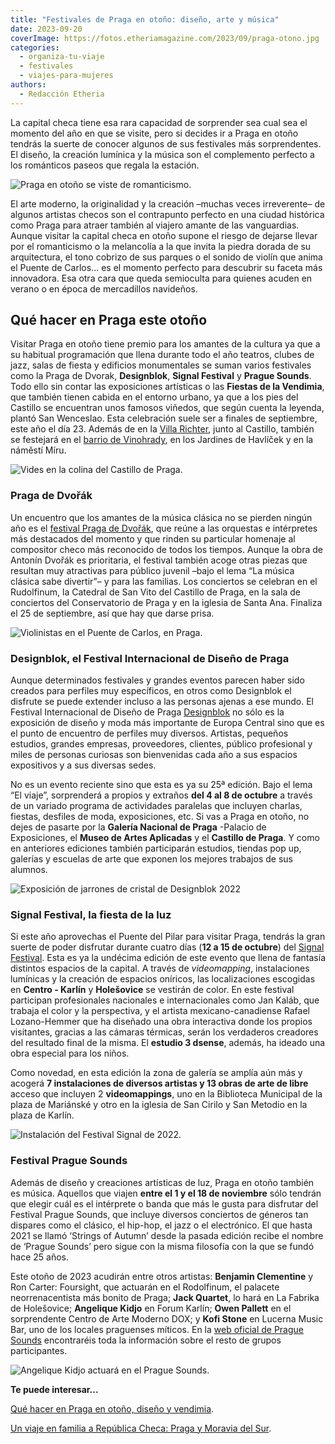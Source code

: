 ```yaml
---
title: "Festivales de Praga en otoño: diseño, arte y música"
date: 2023-09-20
coverImage: https://fotos.etheriamagazine.com/2023/09/praga-otono.jpg
categories: 
  - organiza-tu-viaje
  - festivales
  - viajes-para-mujeres
authors: 
  - Redacción Etheria
---
```


La capital checa tiene esa rara capacidad de sorprender sea cual sea el momento del año 
en que se visite, pero si decides ir a Praga en otoño tendrás la suerte de conocer 
algunos de sus festivales más sorprendentes. El diseño, la creación lumínica y la música 
son el complemento perfecto a los románticos paseos que regala la estación. 

![Praga en otoño se viste de romanticismo.](https://fotos.etheriamagazine.com/2023/09/praga-otono-850x812.jpg "Praga en otoño se viste de romanticismo. © Etheria Magazine")

El arte moderno, la originalidad y la creación –muchas veces irreverente– de algunos 
artistas checos son el contrapunto perfecto en una ciudad histórica como Praga para 
atraer también al viajero amante de las vanguardias. Aunque visitar la capital checa en 
otoño supone el riesgo de dejarse llevar por el romanticismo o la melancolía a la que 
invita la piedra dorada de su arquitectura, el tono cobrizo de sus parques o el sonido 
de violín que anima el Puente de Carlos... es el momento perfecto para descubrir su 
faceta más innovadora. Esa otra cara que queda semioculta para quienes acuden en verano 
o en época de mercadillos navideños. 

## Qué hacer en Praga este otoño

Visitar Praga en otoño tiene premio para los amantes de la cultura ya que a su habitual 
programación que llena durante todo el año teatros, clubes de jazz, salas de fiesta y 
edificios monumentales se suman varios festivales como la Praga de Dvorak, 
**Designblok**, **Signal Festival** y **Prague Sounds**. Todo ello sin contar las 
exposiciones artísticas o las **Fiestas de la Vendimia**, que también tienen cabida en 
el entorno urbano, ya que a los pies del Castillo se encuentran unos famosos viñedos, 
que según cuenta la leyenda, plantó San Wenceslao. Esta celebración suele ser a finales 
de septiembre, este año el día 23. Además de en la [Villa 
Richter](https://www.villarichter.cz/en/), junto al Castillo, también se festejará en el [barrio 
de 
Vinohrady](https://www.visitczechia.com/es-ES/Things-to-Do/Events/2021/09/e-prague-grebovka-vintage), 
en los Jardines de Havlíček y en la náměstí Míru. 

![Vides en la colina del Castillo de Praga.](https://fotos.etheriamagazine.com/2023/09/vendimia-praga.jpg "Vides en la colina del Castillo de Praga. © Etheria Magazine")

### Praga de Dvořák

Un encuentro que los amantes de la música clásica no se pierden ningún año es el [festival 
Praga de Dvořák](https://www.dvorakovapraha.cz/en/), que reúne a las orquestas e 
intérpretes más destacados del momento y que rinden su particular homenaje al compositor 
checo más reconocido de todos los tiempos. Aunque la obra de Antonín Dvořák es 
prioritaria, el festival también acoge otras piezas que resultan muy atractivas para 
público juvenil –bajo el lema “La música clásica sabe divertir”– y para las familias. 
Los conciertos se celebran en el Rudolfinum, la Catedral de San Vito del Castillo de 
Praga, en la sala de conciertos del Conservatorio de Praga y en la iglesia de Santa Ana. 
Finaliza el 25 de septiembre, así que hay que darse prisa. 

![Violinistas en el Puente de Carlos, en Praga.](https://fotos.etheriamagazine.com/2023/09/violinistas-puente-praga.jpg "Violinistas en el Puente de Carlos, en Praga. © Etheria Magazine")

### Designblok, el Festival Internacional de Diseño de Praga

Aunque determinados festivales y grandes eventos parecen haber sido creados para 
perfiles muy específicos, en otros como Designblok el disfrute se puede extender incluso 
a las personas ajenas a ese mundo. El Festival Internacional de Diseño de Praga [Designblok](https://www.designblok.cz/) 
no sólo es la exposición de diseño y moda más importante de Europa Central sino que es 
el punto de encuentro de perfiles muy diversos. Artistas, pequeños estudios, grandes 
empresas, proveedores, clientes, público profesional y miles de personas curiosas son 
bienvenidas cada año a sus espacios expositivos y a sus diversas sedes. 

No es un evento reciente sino que esta es ya su 25ª edición. Bajo el lema “El viaje”, 
sorprenderá a propios y extraños **del 4 al 8 de octubre** a través de un variado 
programa de actividades paralelas que incluyen charlas, fiestas, desfiles de moda, 
exposiciones, etc. Si vas a Praga en otoño, no dejes de pasarte por la **Galería 
Nacional de Praga** -Palacio de Exposiciones, el **Museo de Artes Aplicadas** y el 
**Castillo de Praga**. Y como en anteriores ediciones también participarán estudios, 
tiendas pop up, galerías y escuelas de arte que exponen los mejores trabajos de sus 
alumnos. 

![Exposición de jarrones de cristal de Designblok 2022](https://fotos.etheriamagazine.com/2023/09/Designblok-2022-praga.jpg "Designblok 2022. © Tomáš Hercog")

### Signal Festival, la fiesta de la luz

Si este año aprovechas el Puente del Pilar para visitar Praga, tendrás la gran suerte de 
poder disfrutar durante cuatro días (**12 a 15 de octubre**) del [Signal 
Festival](https://www.signalfestival.com/). Esta es ya la undécima edición de este 
evento que llena de fantasía distintos espacios de la capital. A través de 
_videomapping_, instalaciones lumínicas y la creación de espacios oníricos, las 
localizaciones escogidas en **Centro - Karlín** y **Holešovice** se vestirán de color. 
En este festival participan profesionales nacionales e internacionales como Jan Kaláb, 
que trabaja el color y la perspectiva, y el artista mexicano-canadiense Rafael 
Lozano-Hemmer que ha diseñado una obra interactiva donde los propios visitantes, gracias 
a las cámaras térmicas, serán los verdaderos creadores del resultado final de la misma. 
El **estudio 3 dsense**, además, ha ideado una obra especial para los niños. 

Como novedad, en esta edición la zona de galería se amplía aún más y acogerá **7 
instalaciones de diversos artistas y 13 obras de arte de libre** acceso que incluyen 2 
**videomappings**, uno en la Biblioteca Municipal de la plaza de Mariánské y otro en la 
iglesia de San Cirilo y San Metodio en la plaza de Karlín. 

![Instalación del Festival Signal de 2022.](https://fotos.etheriamagazine.com/2023/09/Signal-2022-praga.jpg "Instalación del Festival Signal de 2022. © Tomas Slavik")

### Festival Prague Sounds

Además de diseño y creaciones artísticas de luz, Praga en otoño también es música. 
Aquellos que viajen **entre el 1 y el 18 de noviembre** sólo tendrán que elegir cuál es 
el intérprete o banda que más le gusta para disfrutar del Festival Prague Sounds, que 
incluye diversos conciertos de géneros tan dispares como el clásico, el hip-hop, el jazz 
o el electrónico. El que hasta 2021 se llamó ‘Strings of Autumn’ desde la pasada edición 
recibe el nombre de ‘Prague Sounds’ pero sigue con la misma filosofía con la que se 
fundó hace 25 años. 

Este otoño de 2023 acudirán entre otros artistas: **Benjamin Clementine** y Ron Carter: 
Foursight, que actuarán en el Rodolfinum, el palacete neorrenacentista más bonito de 
Praga; **Jack Quartet**, lo hará en La Fabrika de Holešovice; **Angelique Kidjo** en 
Forum Karlín; **Owen Pallett** en el sorprendente Centro de Arte Moderno DOX; y **Kofi 
Stone** en Lucerna Music Bar, uno de los locales praguenses míticos. En la [web oficial 
de Prague Sounds](https://www.praguesounds.cz/cs/uvod) encontraréis toda la información 
sobre el resto de grupos participantes. 

![Angelique Kidjo actuará en el Prague Sounds.](https://fotos.etheriamagazine.com/2023/09/Angelique-Kidjo-prague-sounds.jpg "Angelique Kidjo actuará en el Prague Sounds. © Youri Lanquette")

**Te puede interesar...** 

[Qué hacer en Praga en otoño, diseño y 
vendimia](https://etheriamagazine.com/2019/09/16/que-hacer-ver-2-dias-en-praga-museos-festivales/). 

[Un viaje en familia a República Checa: Praga y Moravia del 
Sur](https://etheriamagazine.com/2019/05/07/viaje-en-familia-moravia-del-sur-praga-republica-checa/).
